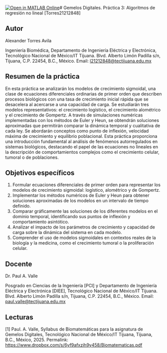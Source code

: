 [![Open in MATLAB Online](https://www.mathworks.com/images/responsive/global/open-in-matlab-online.svg)](https://matlab.mathworks.com/open/github/v1?repo=4l3xand3r-ia/Practica-3-algoritmos-de-regresi-n-no-lineal)# Gemelos Digitales. Práctica 3: Algoritmos de regresión no lineal [Torres21212848]

## Autor
Alexander Torres Avila

Ingeniería Biomédica, Departamento de Ingeniería Eléctrica y Electrónica, Tecnológico Nacional de México/IT Tijuana. Blvd. Alberto Limón Padilla s/n, Tijuana, C.P. 22454, B.C., México. Email: l21212848@tectijuana.edu.mx

## Resumen de la práctica
En esta práctica se analizarán los modelos de crecimiento sigmoidal, una clase de ecuaciones diferenciales ordinarias de primer orden que describen procesos biológicos con una tasa de crecimiento inicial rápida que se desacelera al acercarse a una capacidad de carga. Se estudiarán tres modelos representativos: el crecimiento logístico, el crecimiento alométrico y el crecimiento de Gompertz. A través de simulaciones numéricas implementadas con los métodos de Euler y Heun, se obtendrán soluciones aproximadas que permitirán comparar la dinámica temporal y cualitativa de cada ley. Se abordarán conceptos como punto de inflexión, velocidad máxima de crecimiento y equilibrio poblacional. Esta práctica proporciona una introducción fundamental al análisis de fenómenos autorregulados en sistemas biológicos, destacando el papel de las ecuaciones no lineales en la descripción de comportamientos complejos como el crecimiento celular, tumoral o de poblaciones.

## Objetivos específicos
1. Formular ecuaciones diferenciales de primer orden para representar los modelos de crecimiento sigmoidal: logístico, alométrico y de Gompertz.
2. Implementar los métodos numéricos de Euler y Heun para obtener soluciones aproximadas de los modelos en un intervalo de tiempo definido.
3. Comparar gráficamente las soluciones de los diferentes modelos en el dominio temporal, identificando sus puntos de inflexión y comportamiento asintótico.
4. Analizar el impacto de los parámetros de crecimiento y capacidad de carga sobre la dinámica del sistema en cada modelo.
5. Comprender el uso de modelos sigmoidales en contextos reales de la biología y la medicina, como el crecimiento tumoral o la proliferación celular.

## Docente
Dr. Paul A. Valle

Posgrado en Ciencias de la Ingeniería [PCI] y Departamento de Ingeniería Eléctrica y Electrónica [DIEE], Tecnológico Nacional de México/IT Tijuana. Blvd. Alberto Limón Padilla s/n, Tijuana, C.P. 22454, B.C., México. Email: paul.valle@tectijuana.edu.mx

## Lecturas
[1] Paul. A. Valle, Syllabus de Biomatemáticas para la asignatura de Gemelos Digitales, Tecnológico Nacional de México/IT Tijuana, Tijuana, B.C., México, 2025. Permalink: https://www.dropbox.com/s/6yf9afxzih9y458/Biomatematicas.pdf
